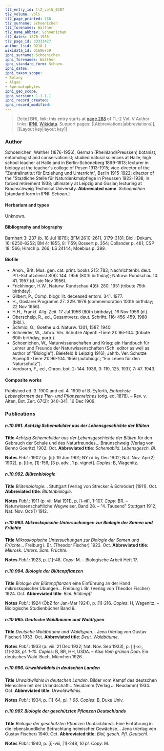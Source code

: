 ```yaml
---
tl2_entry_id: tl2_vol5_0287
tl2_volume: vol5
tl2_page_printed: 288
tl2_surname: Schoenichen
tl2_forenames: Walther
tl2_name_abbrev: Schoenichen
tl2_dates: 1876-1956
tl2_page_id: 33333427
author_lsid: 9218-1
wikidata_id: Q1606759
ipni_surname: Schoenichen
ipni_forenames: Walther
ipni_standard_form: Schoen.
ipni_dates: 
ipni_taxon_scope: 
- Botany
- Algae
- Spermatophytes
ipni_geo_scope: 
ipni_version: 1.1.1.1
ipni_record_created: 
ipni_record_modified:
---
```


> [!cite] BHL link: this entry starts at [page 288](https://www.biodiversitylibrary.org/page/33333427) of TL-2 Vol. V
> Author links: [IPNI](https://www.ipni.org/a/9218-1), [Wikidata](https://www.wikidata.org/wiki/Q1606759). Support pages: [[Abbreviations|abbreviations]], [[Layout key|layout key]]

### Author

Schoenichen, Walther (1876-1956), German (Rheinland/Preussen) botanist, entomologist and conservationist; studied natural sciences at Halle; high school teacher at Halle and in Berlin-Schöneberg 1899-1913; lecturer in biology at the teacher's college of Posen 1913-1915; vice-director of the "Zentralinstitut für Erziehung und Unterricht", Berlin 1915-1922; director of the "Staatliche Stelle für Naturdenkmalpflege in Preussen 1922-1938; in forced retirement 1938; ultimately at Leipzig and Goslar; lecturing at Braunschweig Technical University. 
**Abbreviated name**: *Schoenichen* \[standard form in IPNI: *Schoen.*\]

#### Herbarium and types

Unknown.

#### Bibliography and biography

Barnhart 3: 237 (b. 18 Jul 1876); BFM 2610-2611, 3179-3181; Biol.-Dokum. 16: 8250-8252; BM 4: 1855, 8: 1159; Bossert p. 354; Collander p. 481; CSP 18: 566; Hirsch p. 266; LS 24144; Moebius p. 399.

#### Biofile

- Anon., Brit. Mus. gen. cat. print. books 215: 783; Nachrichtenbl. deut. Pfl.-Schutzdienst 8(9): 144. 1956 (80th birthday); Natürw. Rundschau 10: 41. 1957 (d. late Nov 1956).
- Frickhinger, H.W., Naturw. Rundschau 4(6): 280. 1951 (tribute 75th birthday).
- Gilbert, P., Comp. biogr. lit. deceased entom. 341. 1977.
- H., Goslarer Programm 27: 229. 1976 (commemoration 100th birthday; 22 Nov 1956).
- H.H., Frankf. Allg. Zeit. 17 Jul 1956 (80th birthday), 16 Nov 1956 (d.).
- Oberschelp, R., ed., Gesamtverz. deut. Schriftt. 116: 456-459. 1980 (bibl.).
- Schmid, G., Goethe u.d. Naturw. 1301, 1587. 1940.
- Schneider, W., Jahrb. Ver. Schutze Alpenfl.-Tiere 21: 96-104. (tribute 60th birthday, portr.).
- Schoenichen, W., Naturwissenschaften und Krieg: ein Handbuch für Lehrer und Freunde der Naturwissenschaften (Sch. editor as well as author of "Biologie"). Bielefeld & Leipzig 1916); Jahrb. Ver. Schutze Alpenpfl.-Tiere 21: 96-104. 1956 (autobiogr.; "Ein Leben für den Naturschutz").
- Verdoorn, F., ed., Chron. bot. 2: 144. 1936, 3: 119, 125. 1937, 7: 47. 1943.

#### Composite works

Published ed. 3. 1900 and ed. 4. 1909 of B. Eyferth, *Einfachste Lebensformen des Tier*- *und Pflanzenreiches* (orig. ed. 1878). – Rev. v. Alten, Bot. Zeit. 67(2): 340-341. 16 Dec 1909.

### Publications

##### n.10.991. Achtzig Schemabilder aus der Lebensgeschichte der Blüten

**Title**
*Achtzig Schemabilder aus der Lebensgeschichte der Blüten* für den Gebrauch der Schule und des Naturfreundes... Braunschweig (Verlag von Benno Goeritz) 1902. Oct.
**Abbreviated title**: *Schemabild. Lebensgesch. Bl.*

**Notes**
*Publ*.: 1902 (p. \[ii\]: 19 Jun 1901; NY rd by Dec 1902; Nat. Nov. Apr(2) 1902), p. \[i\]-x, \[1\]-156, \[3 p. adv., 1 p. vignet\]. *Copies*: B, Wagenitz.

##### n.10.992. Blütenbiologie

**Title**
*Blütenbiologie*... Stuttgart (Verlag von Strecker & Schröder) \[1911\]. Oct.
**Abbreviated title**: *Blütenbiologie*.

**Notes**
*Publ*.: 1911 (p. vii: Mai 1911), p. \[i-vii\], 1-107. *Copy*: BR. – Naturwissenschaftliche Wegweiser, Band 28. – "4. Tausend" Stuttgart 1912, Nat. Nov. Oct(1) 1912.

##### n.10.993. Mikroskopische Untersuchungen zur Biologie der Samen und Früchte

**Title**
*Mikroskopische Untersuchungen zur Biologie der Samen und Früchte*... Freiburg i. Br. (Theodor Fischer) 1923. Oct.
**Abbreviated title**: *Mikrosk. Unters. Sam. Früchte*.

**Notes**
*Publ*.: 1923, p. \[1\]-48. *Copy*: M. – Biologische Arbeit Heft 17.

##### n.10.994. Biologie der Blütenpflanzen

**Title**
*Biologie der Blütenpflanzen* eine Einführung an der Hand mikroskopischer Übungen... Freiburg i. Br. (Verlag von Theodor Fischer) 1924. Oct.
**Abbreviated title**: *Biol. Blütenpfl.*

**Notes**
*Publ*.: 1924 (ÖbZ for Jan-Mar 1924), p. \[1\]-216. *Copies*: H, Wagenitz. – Biologische Studienbücher Band ii.

##### n.10.995. Deutsche Waldbäume und Waldtypen

**Title**
*Deutsche Waldbäume und Waldtypen*... Jena (Verlag von Gustav Fischer) 1933. Oct.
**Abbreviated title**: *Deut. Waldbäume*.

**Notes**
*Publ*.: 1933 (p. viii: 21 Dec 1932; Nat. Nov. Sep 1933), p. \[i\]-xii, \[1\]-208, *pl. 1-10. Copies*: B, BR, HH, USDA. – Also *Vom grünen Dom*. Ein deutsches Wald-Buch, München 1926.

##### n.10.996. Urwaldwildnis in deutschen Landen

**Title**
*Urwaldwildnis in deutschen Landen*. Bilder vom Kampf des deutschen Menschen mit der Urlandschaft... Neudamm (Verlag J. Neudamm) 1934. Oct.
**Abbreviated title**: *Urwaldwildnis*.

**Notes**
*Publ*.: 1934, p. \[1\]-64, *pl. 1-96. Copies*: B, Duke Univ.

##### n.10.997. Biologie der geschützten Pflanzen Deutschlands

**Title**
*Biologie der geschützten Pflanzen Deutschlands*. Eine Einführung in die lebenskundliche Betrachtung heimischer Gewächse... Jena (Verlag von Gustav Fischer) 1940. Oct.
**Abbreviated title**: *Biol, gesch. Pfl. Deutschl.*

**Notes**
*Publ*.: 1940, p. \[i\]-viii, \[1\]-248, *16 pl. Copy*: M.

